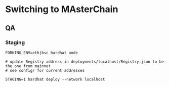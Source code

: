 # Switching to MAsterChain

## QA

### Staging

```shell
FORKING_ENV=eth|bsc hardhat node

# update Registry address in deployments/localhost/Registry.json to be the one from mainnet
# see config/ for current addresses 

STAGING=1 hardhat deploy --network localhost
```
